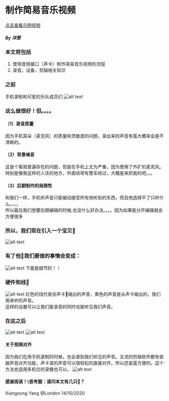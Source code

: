 # 制作简易音乐视频
<a href="https://www.youtube.com/watch?v=ZV2-uIZoieU" target="_blank">点击查看示例视频</a>
##### By 洋葱

### 本文将包括
1. 使用音频接口（声卡）制作简易音乐视频的流程
2. 录音，设备，剪辑相关知识

### 之前
手机录制和可爱的乐队成员们
![alt text](https://raw.githubusercontent.com/xiangsong-yang/musicVideo_how/main/photos/2.png)


### 这么做很好！但。。。。
#### （1）录音质量
因为手机耳朵（麦克风）的质量和灵敏度的问题，录出来的声音有蛮大概率会是不清晰的。
#### （2）背景噪音
这是个客观普遍存在的问题，但是在手机上尤为严重，因为使用了外扩的麦克风。\
特别是像我这样的人住的地方，外面经常有警车经过，大概是来抓我的吧。。。
#### （3）后期制作的局限性
和我们一样，手机听声音只能被动接受所有他听到的东西，而且他选择不了只听什么。。。。\
所以最后我们想要后期编辑的时候,也没什么好办法。。。。因为如果能分开编辑就会方便很多
### 所以，我们现在引入一个宝贝🐤
![alt text](https://raw.githubusercontent.com/xiangsong-yang/musicVideo_how/main/photos/3.jpg)
### 有了他🐤我们要做的事情会变成：
![alt text](https://raw.githubusercontent.com/xiangsong-yang/musicVideo_how/main/photos/4.png)
下面是细节的！！
### 硬件和线🧵
![alt text](https://raw.githubusercontent.com/xiangsong-yang/musicVideo_how/main/photos/5.png)
红色的线代表往声卡🐤输出的声音，黄色的声音是从声卡输出的，我们用来听的声音。\
这样的设置可以让我们能录音的同时也能听见我们声音。

### 在这之后
![alt text](https://raw.githubusercontent.com/xiangsong-yang/musicVideo_how/main/photos/625.png)
![alt text](https://raw.githubusercontent.com/xiangsong-yang/musicVideo_how/main/photos/725.png)

#### 关于视频对齐
因为我们在用手机录制的时候，也会录到我们听见的声音。主流的剪辑软件都有依据声音对齐功能，声卡录的声音可以很轻松的直接对齐。所以还是蛮方便的。这个方法也适用多机位的录像也可以。
![alt text](https://raw.githubusercontent.com/xiangsong-yang/musicVideo_how/main/photos/8.png)
#### 感谢阅读！\思考题：请问本文有几只🐤？ 

Xiangsong Yang @London 14/10/2020 

